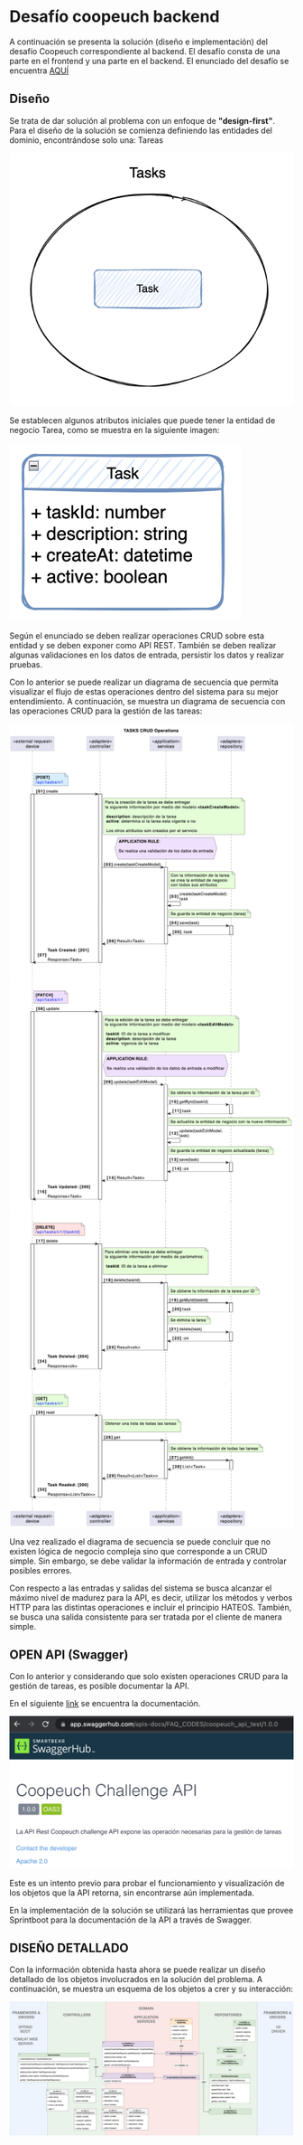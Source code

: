 # Desafío coopeuch backend

A continuación se presenta la solución (diseño e implementación) del desafío Coopeuch correspondiente al backend. El desafío consta de una parte en el frontend y una parte en el backend. El enunciado del desafío se encuentra [AQUÍ](docs/images/challenge.png)

## Diseño

Se trata de dar solución al problema con un enfoque de **"design-first"**. Para el diseño de la solución se comienza definiendo las entidades del dominio, encontrándose solo una: Tareas

![Diagrama de la solución](docs/images/challenge-diagram-01.png)

Se establecen algunos atributos iniciales que puede tener la entidad de negocio Tarea, como se muestra en la siguiente imagen:

![Diagrama de la solución](docs/images/challenge-diagram-02.png)

Según el enunciado se deben realizar operaciones CRUD sobre esta entidad y se deben exponer como API REST. También se deben realizar algunas validaciones en los datos de entrada, persistir los datos y realizar pruebas.

Con lo anterior se puede realizar un diagrama de secuencia que permita visualizar el flujo de estas operaciones dentro del sistema para su mejor entendimiento. A continuación, se muestra un diagrama de secuencia con las operaciones CRUD para la gestión de las tareas:

![Diagrama de secuencia](docs/images/challenge-sequence-01.png)
![Diagrama de secuencia](docs/images/challenge-sequence-02.png)
![Diagrama de secuencia](docs/images/challenge-sequence-03.png)
![Diagrama de secuencia](docs/images/challenge-sequence-04.png)

Una vez realizado el diagrama de secuencia se puede concluir que no existen lógica de negocio compleja sino que corresponde a un CRUD simple. Sin embargo, se debe validar la información de entrada y controlar posibles errores.

Con respecto a las entradas y salidas del sistema se busca alcanzar el máximo nivel de madurez para la API, es decir, utilizar los métodos y verbos HTTP para las distintas operaciones e incluir el principio HATEOS. También, se busca una salida consistente para ser tratada por el cliente de manera simple.

## OPEN API (Swagger)

Con lo anterior y considerando que solo existen operaciones CRUD para la gestión de tareas, es posible documentar la API.

En el siguiente [link](https://app.swaggerhub.com/apis-docs/FAQ_CODES/coopeuch_api_test/1.0.0) se encuentra la documentación.

![Enlace Swagger](docs/images/challenge-open-api.png)

Este es un intento previo para probar el funcionamiento y visualización de los objetos que la API retorna, sin encontrarse aún implementada.

En la implementación de la solución se utilizará las herramientas que provee Sprintboot para la documentación de la API a través de Swagger.


## DISEÑO DETALLADO

Con la información obtenida hasta ahora se puede realizar un diseño detallado de los objetos involucrados en la solución del problema. A continuación, se muestra un esquema de los objetos a crer y su interacción:

![Diagrama de la solución](docs/images/challenge-diagram-03.png)